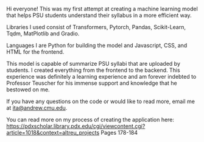 Hi everyone! This was my first attempt at creating a machine learning model that helps PSU students understand their syllabus in a more efficient way.

Libraries I used consist of Transformers, Pytorch, Pandas, Scikit-Learn, Tqdm, MatPlotlib and Gradio. 

Languages I are Python for building the model and Javascript, CSS, and HTML for the frontend. 

This model is capable of summarize PSU syllabi that are uploaded by students. I created everything from the frontend to the backend. This experience was definitely a learning experience and am forever indebted to Professor Teuscher for his immense support and knowledge that he bestowed on me. 

If you have any questions on the code or would like to read more, email me at ita@andrew.cmu.edu.

You can read more on my process of
creating the application here: https://pdxscholar.library.pdx.edu/cgi/viewcontent.cgi?article=1018&context=altreu_projects Pages 178-184
